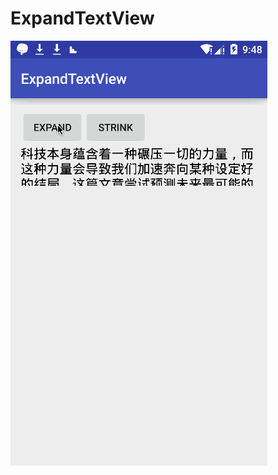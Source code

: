 # ExpandTextView
![Image text](https://github.com/gumingwei/ExpandTextView/blob/master/app/gif1.gif)
